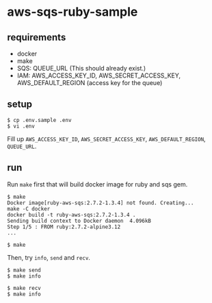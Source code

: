 # aws-sqs-ruby-sample

## requirements
* docker
* make
* SQS: QUEUE_URL (This should already exist.)
* IAM: AWS_ACCESS_KEY_ID, AWS_SECRET_ACCESS_KEY, AWS_DEFAULT_REGION (access key for the queue)

## setup

```console
$ cp .env.sample .env
$ vi .env
```

Fill up `AWS_ACCESS_KEY_ID`, `AWS_SECRET_ACCESS_KEY`, `AWS_DEFAULT_REGION`, `QUEUE_URL`.

## run

Run `make` first that will build docker image for ruby and sqs gem.

```console
$ make
Docker image[ruby-aws-sqs:2.7.2-1.3.4] not found. Creating...
make -C docker
docker build -t ruby-aws-sqs:2.7.2-1.3.4 .
Sending build context to Docker daemon  4.096kB
Step 1/5 : FROM ruby:2.7.2-alpine3.12
...

$ make

```

Then, try `info`, `send` and `recv`.

```console
$ make send
$ make info

$ make recv
$ make info
```
